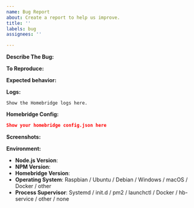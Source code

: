 ```yaml
---
name: Bug Report
about: Create a report to help us improve.
title: ''
labels: bug
assignees: ''

---
```


<!-- If you have an issue with a plugin create an issue on that plugin's GitHub page instead. -->

<!-- Before opening an issue, please review the Troubleshooting Page on the Wiki to ensure that this is a new issue, and alternatively search the closed issues for similar problems. -->

<!-- Link to the the Wiki - https://github.com/nfarina/homebridge/wiki -->

<!-- Provide a general summary in the Title above -->

**Describe The Bug:**
<!-- A clear and concise description of what the bug is. -->

**To Reproduce:**
<!-- Steps to reproduce the behavior. -->

**Expected behavior:**
<!-- A clear and concise description of what you expected to happen. -->

**Logs:**
<!-- Paste relevant output between the two ``` lines below -->
<!-- Remove any sensitive information, passwords, etc. -->
<!-- Please include the beginning of the log where the homebridge initialization happens -->

```
Show the Homebridge logs here.
```

**Homebridge Config:**
<!-- Paste relevant output between the two ``` lines below -->
<!-- Remove any sensitive information, passwords, etc. -->

```json
Show your homebridge config.json here
```

**Screenshots:**
<!-- If applicable, add screenshots to help explain your problem. -->

**Environment:**

* **Node.js Version**: <!-- node -v -->
* **NPM Version**: <!-- npm -v -->
* **Homebridge Version**: <!-- homebridge -V -->
* **Operating System**: Raspbian / Ubuntu / Debian / Windows / macOS / Docker / other
* **Process Supervisor**: Systemd / init.d / pm2 / launchctl / Docker / hb-service / other / none

<!-- Click the "Preview" tab before you submit to ensure the formatting is correct. -->

